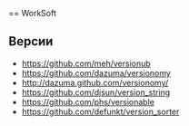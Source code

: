 == WorkSoft

Версии
------

* https://github.com/meh/versionub
* https://github.com/dazuma/versionomy
* http://dazuma.github.com/versionomy/
* https://github.com/djsun/version_string
* https://github.com/phs/versionable
* https://github.com/defunkt/version_sorter
